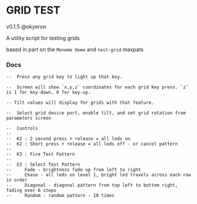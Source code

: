 
# GRID TEST
v0.1.5
@okyeron

A utility script for testing grids

based in part on the `Monome Home` and `test-grid` maxpats

### Docs
```
--  Press any grid key to light up that key.

--  Screen will show `x,y,z` coordinates for each grid key press. `z` is 1 for key-down, 0 for key-up.

-- Tilt values will display for grids with that feature.  

--  Select grid device port, enable tilt, and set grid rotation from parameters screen

--  Controls
--
--  K2 : 2 second press + release = all leds on
--  K2 : Short press + release = all leds off - or cancel pattern
-- 
--  K3 : Fire Test Pattern
--
--  E3 : Select Test Pattern
--     Fade - brightness fade up from left to right
--     Chase - all leds on level 1, bright led travels across each row in order
--     Diagonal - diagonal pattern from top left to bottom right, fading over 6 steps
--     Random - random pattern - 10 times


```
